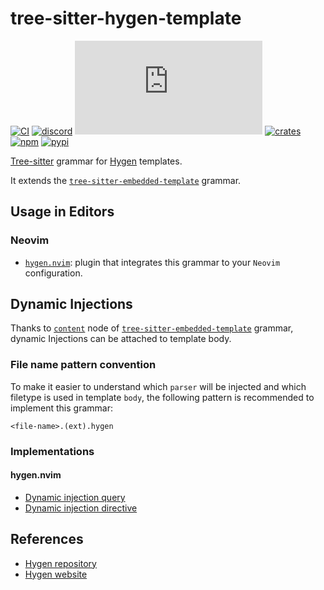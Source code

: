 # tree-sitter-hygen-template

[![CI][ci]](https://github.com/Hdoc1509/tree-sitter-hygen-template/actions/workflows/ci.yml)
[![discord][discord]](https://discord.gg/w7nTvsVJhm)
[![matrix][matrix]](https://matrix.to/#/#tree-sitter-chat:matrix.org)
[![crates][crates]](https://crates.io/crates/tree-sitter-hygen-template)
[![npm][npm]](https://www.npmjs.com/package/tree-sitter-hygen-template)
[![pypi][pypi]](https://pypi.org/project/tree-sitter-hygen-template)

[Tree-sitter](https://github.com/tree-sitter/tree-sitter) grammar for
[Hygen](https://www.hygen.io/) templates.

It extends the [`tree-sitter-embedded-template`][embedded-template] grammar.

## Usage in Editors

### Neovim

- [`hygen.nvim`](https://github.com/Hdoc1509/hygen.nvim): plugin that integrates
  this grammar to your `Neovim` configuration.

## Dynamic Injections

Thanks to [`content`][embedded-template-content-node] node of
[`tree-sitter-embedded-template`][embedded-template] grammar, dynamic Injections
can be attached to template body.

### File name pattern convention

To make it easier to understand which `parser` will be injected and which
filetype is used in template `body`, the following pattern is recommended to
implement this grammar:

```
<file-name>.(ext).hygen
```

### Implementations

#### hygen.nvim

- [Dynamic injection query][hygen-nvim-injection-query]
- [Dynamic injection directive][hygen-nvim-injection-directive]

## References

- [Hygen repository](https://github.com/jondot/hygen)
- [Hygen website](https://www.hygen.io/)

[ci]: https://github.com/Hdoc1509/tree-sitter-hygen-template/actions/workflows/ci.yml/badge.svg
[discord]: https://img.shields.io/discord/1063097320771698699?logo=discord&label=discord
[matrix]: https://img.shields.io/matrix/tree-sitter-chat%3Amatrix.org?logo=matrix&label=matrix
[crates]: https://img.shields.io/crates/v/tree-sitter-hygen-template?logo=rust
[npm]: https://img.shields.io/npm/v/tree-sitter-hygen-template?logo=npm
[pypi]: https://img.shields.io/pypi/v/tree-sitter-hygen-template?logo=pypi&logoColor=ffd242
[embedded-template]: https://github.com/tree-sitter/tree-sitter-embedded-template
[embedded-template-content-node]: https://github.com/tree-sitter/tree-sitter-embedded-template/blob/62b0a6e45900a7dff7c37da95fec20a09968ba52/grammar.js#L26
[hygen-nvim-injection-query]: https://github.com/Hdoc1509/hygen.nvim/blob/9d6591f4f7955e28d10a64c8fd2f78294d267585/queries/hygen_template/injections.scm#L13-L15
[hygen-nvim-injection-directive]: https://github.com/Hdoc1509/hygen.nvim/blob/9d6591f4f7955e28d10a64c8fd2f78294d267585/lua/hygen/tree-sitter.lua#L32-L47
